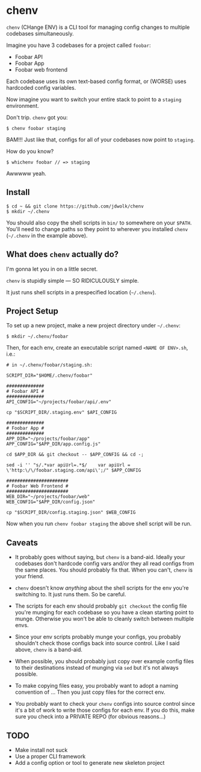 # chenv

`chenv` (CHange ENV) is a CLI tool for managing config changes to multiple codebases simultaneously.

Imagine you have 3 codebases for a project called `foobar`:

* Foobar API
* Foobar App
* Foobar web frontend

Each codebase uses its own text-based config format, or (WORSE) uses hardcoded config variables.

Now imagine you want to switch your entire stack to point to a `staging` environment.

Don't trip. `chenv` got you:

```
$ chenv foobar staging
```

BAM!!! Just like that, configs for all of your codebases now point to `staging`.

How do you know?

```
$ whichenv foobar // => staging
```

Awwwww yeah.

## Install

```
$ cd ~ && git clone https://github.com/jdwolk/chenv
$ mkdir ~/.chenv
```

You should also copy the shell scripts in `bin/` to somewhere on your `$PATH`. You'll need to change paths so they point to wherever you installed `chenv` (`~/.chenv` in the example above).


## What does `chenv` actually do?

I'm gonna let you in on a little secret.

`chenv` is stupidly simple — SO RIDICULOUSLY simple.

It just runs shell scripts in a prespecified location (`~/.chenv`).


## Project Setup

To set up a new project, make a new project directory under `~/.chenv`:

```
$ mkdir ~/.chenv/foobar
```

Then, for each env, create an executable script named `<NAME OF ENV>.sh`, i.e.:

```
# in ~/.chenv/foobar/staging.sh:

SCRIPT_DIR="$HOME/.chenv/foobar"

##############
# Foobar API #
##############
API_CONFIG="~/projects/foobar/api/.env"

cp "$SCRIPT_DIR/.staging.env" $API_CONFIG

##############
# Foobar App #
##############
APP_DIR="~/projects/foobar/app"
APP_CONFIG="$APP_DIR/app.config.js"

cd $APP_DIR && git checkout -- $APP_CONFIG && cd -;

sed -i '' "s/.*var apiUrl=.*$/    var apiUrl = \'http:\/\/foobar.staging.com/api\';/" $APP_CONFIG

#######################
# Foobar Web Frontend #
#######################
WEB_DIR="~/projects/foobar/web"
WEB_CONFIG="$APP_DIR/config.json"

cp "$SCRIPT_DIR/config.staging.json" $WEB_CONFIG
```

Now when you run `chenv foobar staging` the above shell script will be run.

## Caveats

* It probably goes without saying, but `chenv` is a band-aid. Ideally your codebases don't hardcode config vars and/or they all read configs from the same places. You should probably fix that. When you can't, `chenv` is your friend.

* `chenv` doesn't know _anything_ about the shell scripts for the env you're switching to. It just runs them. So be careful.

* The scripts for each env should probably `git checkout` the config file you're munging for each codebase so you have a clean starting point to munge. Otherwise you won't be able to cleanly switch between multiple envs.

* Since your env scripts probably munge your configs, you probably shouldn't check those configs back into source control. Like I said above, `chenv` is a band-aid.

* When possible, you should probably just copy over example config files to their destinations instead of munging via `sed` but it's not always possible.

* To make copying files easy, you probably want to adopt a naming convention of <NAME OF FILE>.<ENV>.<EXTENSIONS>. Then you just copy files for the correct env.

* You probably want to check your `chenv` configs into source control since it's a bit of work to write those configs for each env. If you do this, make sure you check into a PRIVATE REPO (for obvious reasons...)

## TODO
* Make install not suck
* Use a proper CLI framework
* Add a config option or tool to generate new skeleton project

